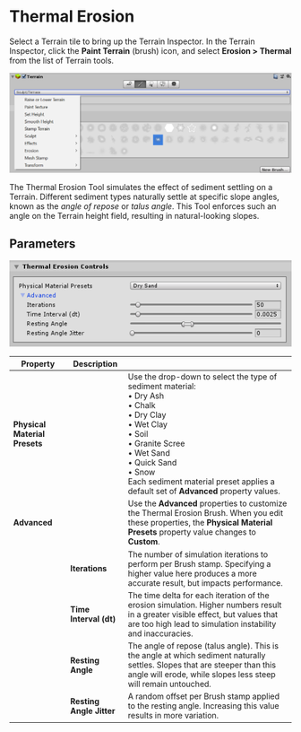 # Thermal Erosion

Select a Terrain tile to bring up the Terrain Inspector. In the Terrain Inspector, click the **Paint Terrain** (brush) icon, and select **Erosion > Thermal** from the list of Terrain tools.

![](images/Tools_HowToSelection.png)

The Thermal Erosion Tool simulates the effect of sediment settling on a Terrain. Different sediment types naturally settle at specific slope angles, known as the *angle of repose* or *talus angle*. This Tool enforces such an angle on the Terrain height field, resulting in natural-looking slopes.

## Parameters

![](images/thermal_erosion.png)

| **Property**                  | **Description**          |                                                              |
| ----------------------------- | ------------------------ | ------------------------------------------------------------ |
| **Physical Material Presets** |                          | Use the drop-down to select the type of sediment material:<br />&#8226; Dry Ash<br />&#8226; Chalk<br />&#8226; Dry Clay<br />&#8226; Wet Clay<br />&#8226; Soil<br />&#8226; Granite Scree<br />&#8226; Wet Sand<br />&#8226; Quick Sand<br />&#8226; Snow<br />Each sediment material preset applies a default set of **Advanced** property values. |
| **Advanced**                  |                          | Use the **Advanced** properties to customize the Thermal Erosion Brush. When you edit these properties, the **Physical Material Presets** property value changes to **Custom**. |
|                               | **Iterations**           | The number of simulation iterations to perform per Brush stamp. Specifying a higher value here produces a more accurate result, but impacts performance. |
|                               | **Time Interval (dt)**   | The time delta for each iteration of the erosion simulation. Higher numbers result in a greater visible effect, but values that are too high lead to simulation instability and inaccuracies. |
|                               | **Resting Angle**        | The angle of repose (talus angle). This is the angle at which sediment naturally settles. Slopes that are steeper than this angle will erode, while slopes less steep will remain untouched. |
|                               | **Resting Angle Jitter** | A random offset per Brush stamp applied to the resting angle. Increasing this value results in more variation. |